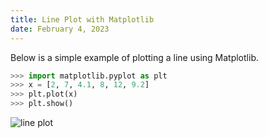 ```yaml
---
title: Line Plot with Matplotlib
date: February 4, 2023
---
```


Below is a simple example of plotting a line using Matplotlib.

```python
>>> import matplotlib.pyplot as plt
>>> x = [2, 7, 4.1, 8, 12, 9.2]
>>> plt.plot(x)
>>> plt.show()
```

<p><img src="../images/matplotlib-line.png" style="max-width:100%;" alt="line plot"></p>
